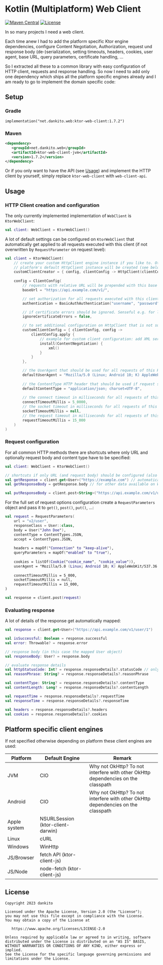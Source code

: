 # Kotlin (Multiplatform) Web Client
[![Maven Central](https://maven-badges.herokuapp.com/maven-central/net.dankito.web/ktor-web-client/badge.svg)](https://maven-badges.herokuapp.com/maven-central/net.dankito.web/ktor-web-client)
[![License](https://img.shields.io/badge/License-Apache_2.0-blue.svg)](https://opensource.org/licenses/Apache-2.0)

In so many projects I need a web client. 

Each time anew I had to add the platform specific Ktor engine dependencies, 
configure Content Negotiation, Authorization, request und response body (de-)serialization, 
setting timeouts, headers, cookies, user agent, base URL, query parameters, certificate handling, ... 

So I extracted all these to a common library with easy configuration of HTTP client, requests and response handling.
So now I need to add only one dependency which ships all the platform specific engines already
and I am ready to go to implement the domain specific code:


## Setup

### Gradle

```
implementation("net.dankito.web:ktor-web-client:1.7.2")
```

### Maven

```xml
<dependency>
   <groupId>net.dankito.web</groupId>
   <artifactId>ktor-web-client-jvm</artifactId>
   <version>1.7.2</version>
</dependency>
```

Or if you only want to have the API (see [Usage](#usage)) and implement the HTTP client by yourself, simply replace `ktor-web-client` with `web-client-api`.


## Usage

### HTTP Client creation and configuration

The only currently implemented implementation of `WebClient` is `KtorWebClient`:

```kotlin
val client: WebClient = KtorWebClient()
```

A lot of default settings can be configured on `KtorWebClient` that automatically get applied to all requests executed with this client (if not overwritten by `RequestParameter` on request level):

```kotlin
val client = KtorWebClient(
    // create your custom HttpClient engine instance if you like to. Otherwise 
    // platform's default HttpClient instance will be created (see below)
    customClientCreator = { config, clientConfig -> HttpClient(clientConfig) },
    
    config = ClientConfig(
        // requests with relative URL will be prepended with this base URL
        baseUrl = "https://api.example.com/v1/",

        // set authorization for all requests executed with this client
        authentication = BasicAuthAuthentication("username", "password"),

        // if certificate errors should be ignored. Senseful e.g. for local testing with self signed certificates
        ignoreCertificateErrors = false,

        // to set additional configuration on HttpClient that is not supported out of the box by this library
        customClientConfig = { clientConfig, config ->
            clientConfig.apply {
                // example for custom client configuration: add XML serialization. By default JSON serialization is configured
                install(ContentNegotiation) {
                    xml()
                }
            }
        },

        // the UserAgent that should be used for all requests of this HTTP Client (if not overwritten in RequestParameters)
        defaultUserAgent = "Mozilla/5.0 (Linux; Android 10; K) AppleWebKit/537.36 (KHTML, like Gecko) Chrome/134.0.0.0 Mobile Safari/537.3",
        
        // the ContentType HTTP header that should be used if request specifies a body but no content type (defaults to "application/json; charset=UTF-8")
        defaultContentType = "application/json; charset=UTF-8",
        
        // the connect timeout in milliseconds for all requests of this HTTP client (if not overwritten in RequestParameters). Defaults to 5 seconds.
        connectTimeoutMillis = 5_0000,
        // the socket timeout in milliseconds for all requests of this HTTP client (if not overwritten in RequestParameters). Defaults to not set.
        socketTimeoutMillis = null,
        // the request timeout in milliseconds for all requests of this HTTP client (if not overwritten in RequestParameters). Defaults to 15 seconds.
        requestTimeoutMillis = 15_000
    )
)
```


### Request configuration

For all common HTTP methods there are shortcuts where only URL and optionally request body and content type have to be specified:

```kotlin
val client: WebClient = KtorWebClient()

// shortcuts if only URL (and request body) should be configured (also available for put(), delete(), head() and custom HTTP methods):
val getResponse = client.get<User>("https://example.com") // automatically deserializes response body to User object
val getResponseBody = getResponse.body // for other data available on WebClientResponse object see below

val putResponseBody = client.post<String>("https://api.example.com/v1/user", User("John Doe")).body
```

For the full set of request options configuration create a `RequestParameters` object and pass it to `get()`, `post()`, `put()`, ...:

```kotlin
val request = RequestParameters(
    url = "v2/user",
    responseClass = User::class,
    body = User("John Doe"),
    contentType = ContentTypes.JSON,
    accept = ContentTypes.JSON,
    
    headers = mapOf("Connection" to "keep-alive"),
    queryParameters = mapOf("enabled" to "true"),
    
    cookies = listOf(Cookie("cookie_name", "cookie_value")),
    userAgent = "Mozilla/5.0 (Linux; Android 10; K) AppleWebKit/537.36 (KHTML, like Gecko) Chrome/134.0.0.0 Mobile Safari/537.3",
    
    connectTimeoutMillis = 5_000,
    socketTimeoutMillis = null,
    requestTimeoutMillis = 15_000,
)

val response = client.post(request)
```


### Evaluating response

A lot of details of the response get automatically mapped:

```kotlin
val response = client.get<User>("https://api.example.com/v1/user/1")

val isSuccessful: Boolean = response.successful
val error: Throwable? = response.error

// response body (in this case the mapped User object)
val responseBody: User? = response.body

// evaluate response details
val httpStatusCode: Int? = response.responseDetails?.statusCode // only set in case a response has been retrieved, not in case of Network error
val reasonPhrase: String? = response.responseDetails?.reasonPhrase

val contentType: String? = response.responseDetails?.contentType
val contentLength: Long? = response.responseDetails?.contentLength

val requestTime = response.responseDetails?.requestTime
val responseTime = response.responseDetails?.responseTime

val headers = response.responseDetails?.headers
val cookies = response.responseDetails?.cookies
```


## Platform specific client engines

If not specified otherwise depending on platform these client engines are used:

| Platform     | Default Engine                    | Remark                                                                           |
|--------------|-----------------------------------|----------------------------------------------------------------------------------|
| JVM          | CIO                               | Why not OkHttp? To not interfere with other OkHttp dependencies on the classpath |
| Android      | CIO                               | Why not OkHttp? To not interfere with other OkHttp dependencies on the classpath |
| Apple system | NSURLSession (ktor-client-darwin) |                                                                                  |
| Linux        | cURL                              |                                                                                  |
| Windows      | WinHttp                           |                                                                                  |
| JS/Browser   | fetch API (ktor-client-js)        |                                                                                  |
| JS/Node      | node-fetch (ktor-client-js)       |                                                                                  |


## License
```
Copyright 2023 dankito

Licensed under the Apache License, Version 2.0 (the "License");
you may not use this file except in compliance with the License.
You may obtain a copy of the License at

   https://www.apache.org/licenses/LICENSE-2.0

Unless required by applicable law or agreed to in writing, software
distributed under the License is distributed on an "AS IS" BASIS,
WITHOUT WARRANTIES OR CONDITIONS OF ANY KIND, either express or implied.
See the License for the specific language governing permissions and
limitations under the License.
```